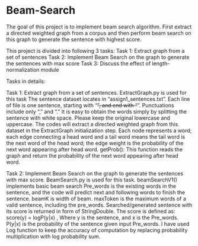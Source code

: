 # Beam-Search
The goal of this project is to implement beam search algorithm. First extract a directed weighted graph from a corpus and then perform beam search on this graph to generate the  sentence with highest score.

This project is divided into following 3 tasks:
Task 1: Extract graph from a set of sentences
Task 2: Implement Beam Search on the graph to generate the sentences with max score
Task 3: Discuss the effect of length-normalization module

Tasks in details:

Task 1: Extract graph from a set of sentences.
ExtractGraph.py is used for this task
The sentence dataset locates in “assign1_sentences.txt”. Each line of file is one sentence, 
starting with “<s>”, and end with “</s>”. Punctuations include only “,” and “.” It is easy to obtain 
the words simply by splitting the sentence with white space. Please keep the original lowercase 
and uppercase.
The codes will extract a directed weighted graph from this dataset in the ExtractGraph 
initialization step. Each node represents a word; each edge connecting a head word and a tail 
word means the tail word is the next word of the head word; the edge weight is the probability of 
the next word appearing after head word.
getProb(): This function reads the graph and return the probability of 
the next word appearing after head word.

Task 2: Implement Beam Search on the graph to generate the sentences with max score.
BeamSearch.py is used for this task.
beamSearchV1() implements basic beam search
Pre_words is the existing words in the sentence, and the code will predict next and following 
words to finish the sentence. 
beamK is width of beam.
maxToken is the maximum words of a valid sentence, including the pre_words.
Searched/generated sentence with its score is returned in form of StringDouble. The 
score is defined as:
score(y)  =  logP(y|x) ,
Where y is the sentence, and x is the Pre_words. P(y|x) is the probability of the sentence given 
input Pre_words. I have used Log function to keep the accuracy of computation by replacing 
probability multiplication with log probability sum.


